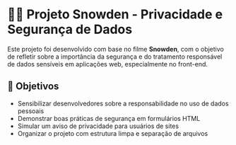 # 🕵️‍♂️ Projeto Snowden - Privacidade e Segurança de Dados

Este projeto foi desenvolvido com base no filme **Snowden**, com o objetivo de refletir sobre a importância da segurança e do tratamento responsável de dados sensíveis em aplicações web, especialmente no front-end.

## 🎯 Objetivos
- Sensibilizar desenvolvedores sobre a responsabilidade no uso de dados pessoais
- Demonstrar boas práticas de segurança em formulários HTML
- Simular um aviso de privacidade para usuários de sites
- Organizar o projeto com estrutura limpa e separação de arquivos